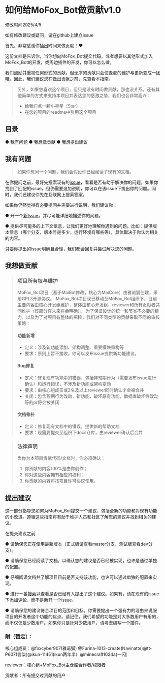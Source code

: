 # 如何给MoFox_Bot做贡献v1.0

修改时间2025/4/5

如有修改建议或疑问，请在github上建立issue

首先，非常感谢你抽出时间来做贡献！❤️

这份文档是告诉你，当你想向MoFox_Bot提交代码，或者想要以其他形式加入MoFox_Bot的开发，或周边插件的开发，你可以怎么做。

我们鼓励并重视任何形式的贡献，但无序的贡献只会使麦麦的维护与更新变成一团糟。因此，我们建议您在做出贡献之前，先查看本指南。


> 另外，如果您喜欢这个项目，但只是没有时间做贡献，那也没关系。还有其他简单的方式来支持本项目并表达您的感激之情，我们也会非常高兴：
> - 给我们点一颗小星星（Star）
> - 在您的项目的readme中引用这个项目

## 目录

● [我有问题](#我有问题)
● [我想做贡献](#我想做贡献)
● [我想提出建议](#提出建议)

## 我有问题

> 如果你想问一个问题，我们会假设你已经阅读了现有的文档。

在你提问之前，最好先搜索现有的[issue](/issues)，看看是否有助于解决你的问题。如果你找到了匹配的issue，但仍需要追加说明，你可以在该issue下提出你的问题。同时，我们还建议你先在互联网上搜索答案。

如果你仍然觉得有必要提问并需要进行说明，我们建议你：

● 开一个[新Issue](/issues/new)。并尽可能详细地描述你的问题。

● 提供尽可能多的上下文信息，让我们更好地理解你遇到的问题。比如：提供版本信息（哪个分支，版本号是多少，运行环境有哪些等），具体取决于你认为相关的内容。

只要你提出的issue明确且合理，我们都会回复并尝试解决您的问题。


## 我想做贡献

> ### 项目所有权与维护
> MoFox_Bot项目（基于MaiBot修改，核心为MaiCore）由雅诺狐创建，采用GPL3开源协议。
> MoFox_Bot项目现已移动至MoFox_Bot组织下，目前主要内容由核心开发组维护，整体由核心开发组、reviewer和所有贡献者共同维护（该部分在未来将会明确）。
> 为了保证设计的统一和节省不必要的精力，以及为了对项目有整体的把控，我们对不同类型的贡献采取不同的审核策略：
> 
> #### 功能新增
> - 定义：涉及新功能添加、架构调整、重要模块重构等
> - 要求：原则上暂不接收，你可以发布issue提供新功能建议。
> 
> #### Bug修复
> - 定义：修复现有功能中的错误，包括非预期行为（需要发布issue进行确认）和运行错误，不涉及新功能或架构变动
> - 要求：由核心组成员或2名及以上reviewer同时确认才会被合并
> - 关闭：包含预期行为改动，新功能，破坏原有功能，数据库破坏性改动等的pr将会被关闭
> 
> #### 文档修补
> - 定义：修复现有文档中的错误，提供新的帮助文档
> - 要求：现需要提交至组织下docs仓库，由reviewer确认后合并


> ### 法律声明
> 当你为本项目贡献代码/文档时，你必须确认：
> 1. 你贡献的内容100%是由你创作；
> 2. 你对这些内容拥有相应的权利；
> 3. 你贡献的内容将按项目许可协议使用。


## 提出建议

这一部分指导您如何为MoFox_Bot提交一个建议，包括全新的功能和对现有功能的小改进。遵循这些指南将有助于维护人员和社区了解您的建议并找到相关的建议。

在提交建议之前

● 请确保您正在使用最新版本（正式版请查看master分支，测试版查看dev分支）。

● 请确保您已经阅读了文档，以确认您的建议是否已经被实现，也许是通过单独的配置。

● 仔细阅读文档并了解项目目前是否支持该功能，也许可以通过单独的配置来实现。

● 进行一番[搜索](/issues)以查看是否已经有人提出了这个建议。如果有，请在现有的issue下添加评论，而不是新开一个issue。

● 请确保您的建议符合项目的范围和目标。你需要提出一个强有力的理由来说服项目的开发者这个功能的优点。请记住，我们希望的功能是对大多数用户有用的，而不仅仅是少数用户。如果你只是针对少数用户，请考虑编写一个插件。

### 附（暂定）：
核心组成员：@foxcyber907(雅诺狐) @Furina-1013-create(Navinatte)@tt-P607(言柒)@ikun-11451(ikun两年半）@minecraft1024a(一闪）

reviewer：核心组+MoFox_Bot主仓库合作者/权限者

贡献者：所有提交过贡献的用户
